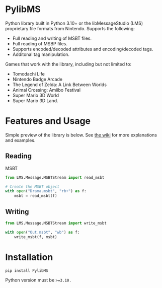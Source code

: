 # PylibMS
Python library built in Python 3.10+ or the libMessageStudio (LMS) proprietary file formats from Nintendo. Supports the following:

* Full reading and writing of MSBT files.
* Full reading of MSBP files.
* Supports encoded/decoded attributes and encoding/decoded tags.
* Additonal tag manipulation.

Games that work with the library, including but not limited to:
* Tomodachi Life 
* Nintendo Badge Arcade
* The Legend of Zelda: A Link Between Worlds
* Animal Crossing: Amiibo Festival
* Super Mario 3D World
* Super Mario 3D Land.
# Features and Usage
Simple preview of the library is below. See [the wiki](https://github.com/AbdyyEee/PylibMS/wiki) for more explanations and examples.
## Reading 
MSBT
```py
from LMS.Message.MSBTStream import read_msbt

# Create the MSBT object
with open("Drama.msbt", "rb+") as f:
    msbt = read_msbt(f)
```
## Writing 
```py
from LMS.Message.MSBTStream import write_msbt

with open("Out.msbt", "wb") as f:
    write_msbt(f, msbt)
```
# Installation
```
pip install PylibMS
```
Python version must be `>=3.10.`
